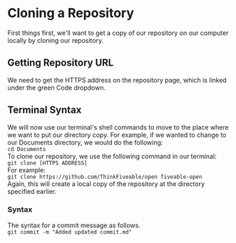 # Cloning a Repository
First things first, we'll want to get a copy of our repository on our computer locally by cloning our repository.

## Getting Repository URL
We need to get the HTTPS address on the repository page, which is linked under the green Code dropdown.

## Terminal Syntax
We will now use our terminal's shell commands to move to the place where we want to put our directory copy. For example, if we wanted to change to our Documents directory, we would do the following:  
`cd Documents`  
To clone our repository, we use the following command in our terminal:  
`git clone [HTTPS ADDRESS]`  
For example:  
`git clone https://github.com/ThinkFiveable/open fiveable-open`  
Again, this will create a local copy of the repository at the directory specified earlier.  
### Syntax
The syntax for a commit message as follows.  
`git commit -m "Added updated commit.md"`
